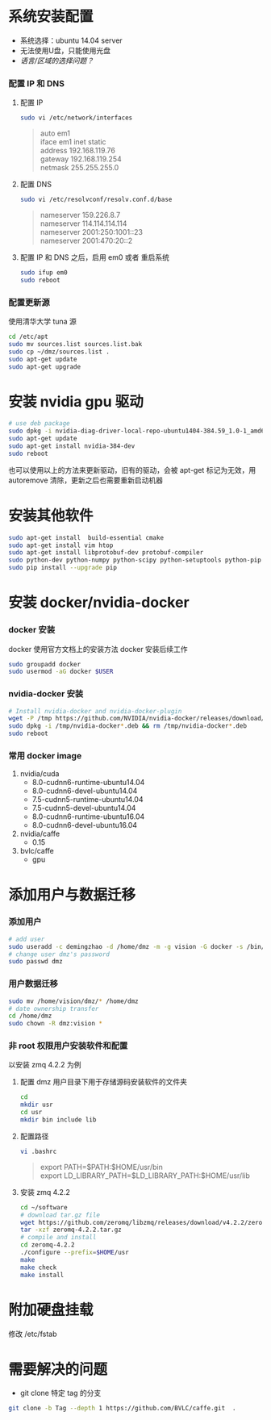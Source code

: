 
# 系统安装配置
+ 系统选择：ubuntu 14.04 server
+ 无法使用U盘，只能使用光盘
+ *语言/区域的选择问题？*
### 配置 IP 和 DNS
1. 配置 IP
    ``` bash
    sudo vi /etc/network/interfaces
    ```
    > auto em1  
    > iface em1 inet static  
    > address 192.168.119.76  
    > gateway 192.168.119.254  
    > netmask 255.255.255.0  
1. 配置 DNS
    ``` bash
    sudo vi /etc/resolvconf/resolv.conf.d/base
    ```
    > nameserver 159.226.8.7  
    > nameserver 114.114.114.114  
    > nameserver 2001:250:1001::23  
    > nameserver 2001:470:20::2  
1. 配置 IP 和 DNS 之后，启用 em0 或者 重启系统
    ``` bash
    sudo ifup em0
    sudo reboot
    ```
### 配置更新源
使用清华大学 tuna 源
``` bash
cd /etc/apt
sudo mv sources.list sources.list.bak
sudo cp ~/dmz/sources.list .
sudo apt-get update
sudo apt-get upgrade
```


# 安装 nvidia gpu 驱动
``` bash
# use deb package
sudo dpkg -i nvidia-diag-driver-local-repo-ubuntu1404-384.59_1.0-1_amd64.deb
sudo apt-get update
sudo apt-get install nvidia-384-dev
sudo reboot
```
也可以使用以上的方法来更新驱动，旧有的驱动，会被 apt-get 标记为无效，用 autoremove 清除，更新之后也需要重新启动机器


# 安装其他软件
``` bash
sudo apt-get install  build-essential cmake
sudo apt-get install vim htop
sudo apt-get install libprotobuf-dev protobuf-compiler
sudo python-dev python-numpy python-scipy python-setuptools python-pip
sudo pip install --upgrade pip
```


# 安装 docker/nvidia-docker
### docker 安装
docker 使用官方文档上的安装方法
docker 安装后续工作
``` bash
sudo groupadd docker
sudo usermod -aG docker $USER
```
### nvidia-docker 安装
``` bash
# Install nvidia-docker and nvidia-docker-plugin
wget -P /tmp https://github.com/NVIDIA/nvidia-docker/releases/download/v1.0.1/nvidia-docker_1.0.1-1_amd64.deb
sudo dpkg -i /tmp/nvidia-docker*.deb && rm /tmp/nvidia-docker*.deb
sudo reboot
```
### 常用 docker image
1. nvidia/cuda
   * 8.0-cudnn6-runtime-ubuntu14.04
   * 8.0-cudnn6-devel-ubuntu14.04
   * 7.5-cudnn5-runtime-ubuntu14.04
   * 7.5-cudnn5-devel-ubuntu14.04
   * 8.0-cudnn6-runtime-ubuntu16.04
   * 8.0-cudnn6-devel-ubuntu16.04
1. nvidia/caffe
   * 0.15
1. bvlc/caffe
   * gpu


#  添加用户与数据迁移
### 添加用户
``` bash
# add user
sudo useradd -c demingzhao -d /home/dmz -m -g vision -G docker -s /bin/bash dmz
# change user dmz's password
sudo passwd dmz
```
### 用户数据迁移
``` bash
sudo mv /home/vision/dmz/* /home/dmz
# date ownership transfer
cd /home/dmz
sudo chown -R dmz:vision *
```
### 非 root 权限用户安装软件和配置
以安装 zmq 4.2.2 为例
1. 配置 dmz 用户目录下用于存储源码安装软件的文件夹
    ``` bash
    cd
    mkdir usr
    cd usr
    mkdir bin include lib
    ```
1. 配置路径
    ``` bash
    vi .bashrc
    ```
    > export PATH=\$PATH:\$HOME/usr/bin  
    > export LD_LIBRARY_PATH=\$LD_LIBRARY_PATH:\$HOME/usr/lib
1. 安装 zmq 4.2.2
    ``` bash
    cd ~/software
    # download tar.gz file
    wget https://github.com/zeromq/libzmq/releases/download/v4.2.2/zeromq-4.2.2.tar.gz
    tar -xzf zeromq-4.2.2.tar.gz
    # compile and install
    cd zeromq-4.2.2
    ./configure --prefix=$HOME/usr
    make
    make check
    make install
    ```


# 附加硬盘挂载

修改 /etc/fstab


# 需要解决的问题
+ git clone 特定 tag 的分支
``` bash
git clone -b Tag --depth 1 https://github.com/BVLC/caffe.git  .
```
